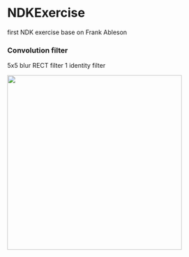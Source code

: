 # NDKExercise
first NDK exercise base on Frank Ableson

### Convolution filter 
5x5 blur RECT filter
1 identity filter

<img width="400" src="https://user-images.githubusercontent.com/1282659/49413992-6c7a0c80-f737-11e8-8dcd-e1160f64513f.png">

